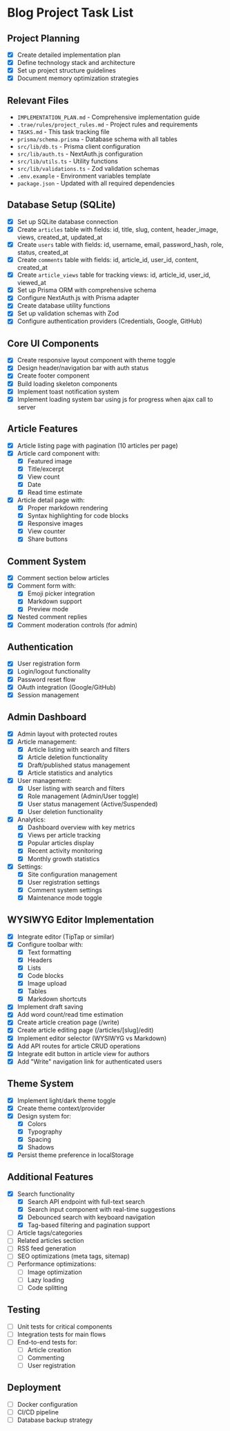 # Blog Project Task List

## Project Planning
- [x] Create detailed implementation plan
- [x] Define technology stack and architecture
- [x] Set up project structure guidelines
- [x] Document memory optimization strategies

## Relevant Files
- `IMPLEMENTATION_PLAN.md` - Comprehensive implementation guide
- `.trae/rules/project_rules.md` - Project rules and requirements
- `TASKS.md` - This task tracking file
- `prisma/schema.prisma` - Database schema with all tables
- `src/lib/db.ts` - Prisma client configuration
- `src/lib/auth.ts` - NextAuth.js configuration
- `src/lib/utils.ts` - Utility functions
- `src/lib/validations.ts` - Zod validation schemas
- `.env.example` - Environment variables template
- `package.json` - Updated with all required dependencies

## Database Setup (SQLite)
- [x] Set up SQLite database connection
- [x] Create `articles` table with fields: id, title, slug, content, header_image, views, created_at, updated_at
- [x] Create `users` table with fields: id, username, email, password_hash, role, status, created_at
- [x] Create `comments` table with fields: id, article_id, user_id, content, created_at
- [x] Create `article_views` table for tracking views: id, article_id, user_id, viewed_at
- [x] Set up Prisma ORM with comprehensive schema
- [x] Configure NextAuth.js with Prisma adapter
- [x] Create database utility functions
- [x] Set up validation schemas with Zod
- [x] Configure authentication providers (Credentials, Google, GitHub)

## Core UI Components
- [x] Create responsive layout component with theme toggle
- [x] Design header/navigation bar with auth status
- [x] Create footer component
- [x] Build loading skeleton components
- [x] Implement toast notification system
- [x] Implement loading system bar using js for progress when ajax call to server

## Article Features
- [x] Article listing page with pagination (10 articles per page)
- [x] Article card component with:
  - [x] Featured image
  - [x] Title/excerpt
  - [x] View count
  - [x] Date
  - [x] Read time estimate
- [x] Article detail page with:
  - [x] Proper markdown rendering
  - [x] Syntax highlighting for code blocks
  - [x] Responsive images
  - [x] View counter
  - [x] Share buttons

## Comment System
- [x] Comment section below articles
- [x] Comment form with:
  - [x] Emoji picker integration
  - [x] Markdown support
  - [x] Preview mode
- [x] Nested comment replies
- [x] Comment moderation controls (for admin)

## Authentication
- [x] User registration form
- [x] Login/logout functionality
- [x] Password reset flow
- [x] OAuth integration (Google/GitHub)
- [x] Session management

## Admin Dashboard
- [x] Admin layout with protected routes
- [x] Article management:
  - [x] Article listing with search and filters
  - [x] Article deletion functionality
  - [x] Draft/published status management
  - [x] Article statistics and analytics
- [x] User management:
  - [x] User listing with search and filters
  - [x] Role management (Admin/User toggle)
  - [x] User status management (Active/Suspended)
  - [x] User deletion functionality
- [x] Analytics:
  - [x] Dashboard overview with key metrics
  - [x] Views per article tracking
  - [x] Popular articles display
  - [x] Recent activity monitoring
  - [x] Monthly growth statistics
- [x] Settings:
  - [x] Site configuration management
  - [x] User registration settings
  - [x] Comment system settings
  - [x] Maintenance mode toggle

## WYSIWYG Editor Implementation
- [x] Integrate editor (TipTap or similar)
- [x] Configure toolbar with:
  - [x] Text formatting
  - [x] Headers
  - [x] Lists
  - [x] Code blocks
  - [x] Image upload
  - [x] Tables
  - [x] Markdown shortcuts
- [x] Implement draft saving
- [x] Add word count/read time estimation
- [x] Create article creation page (/write)
- [x] Create article editing page (/articles/[slug]/edit)
- [x] Implement editor selector (WYSIWYG vs Markdown)
- [x] Add API routes for article CRUD operations
- [x] Integrate edit button in article view for authors
- [x] Add "Write" navigation link for authenticated users

## Theme System
- [x] Implement light/dark theme toggle
- [x] Create theme context/provider
- [x] Design system for:
  - [x] Colors
  - [x] Typography
  - [x] Spacing
  - [x] Shadows
- [x] Persist theme preference in localStorage

## Additional Features
- [x] Search functionality
  - [x] Search API endpoint with full-text search
  - [x] Search input component with real-time suggestions
  - [x] Debounced search with keyboard navigation
  - [x] Tag-based filtering and pagination support
- [ ] Article tags/categories
- [ ] Related articles section
- [ ] RSS feed generation
- [ ] SEO optimizations (meta tags, sitemap)
- [ ] Performance optimizations:
  - [ ] Image optimization
  - [ ] Lazy loading
  - [ ] Code splitting

## Testing
- [ ] Unit tests for critical components
- [ ] Integration tests for main flows
- [ ] End-to-end tests for:
  - [ ] Article creation
  - [ ] Commenting
  - [ ] User registration

## Deployment
- [ ] Docker configuration
- [ ] CI/CD pipeline
- [ ] Database backup strategy